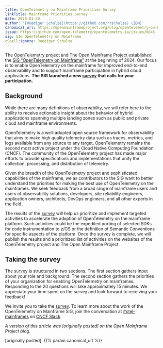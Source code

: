 ```yaml
---
title: OpenTelemetry on Mainframe Priorities Survey
linkTitle: Mainframe Priorities Survey
date: 2025-01-30
author: '[Ruediger Schulze](https://github.com/rrschulze) (IBM)'
canonical_url: https://openmainframeproject.org/blog/opentelemetry-on-mainframe-priorities-survey/
issue: https://github.com/open-telemetry/opentelemetry.io/issues/6045
sig: SIG OpenTelemetry on Mainframe
cSpell:ignore: Ruediger Schulze
---
```


The [OpenTelemetry](/) project and
[The Open Mainframe Project](https://openmainframeproject.org/) established the
[SIG “OpenTelemetry on Mainframe”](https://github.com/open-telemetry/sig-mainframe)
at the beginning of 2024. Our focus is to enable OpenTelemetry on the mainframe
for improved end-to-end observability and to support mainframe participation in
hybrid cloud applications. **The SIG launched a new [survey] that calls for your
participation.**

## Background

While there are many definitions of observability, we will refer here to the
ability to receive actionable insight about the behavior of hybrid applications
spanning multiple landing zones such as public and private cloud and mainframe
environments.

OpenTelemetry is a well-adopted open source framework for observability that
aims to make high quality telemetry data such as traces, metrics, and logs
available from any source to any target. OpenTelemetry remains the second most
active project under the Cloud Native Computing Foundation (CNCF). The community
of the OpenTelemetry project has made major efforts to provide specifications
and implementations that unify the collection, processing, and distribution of
telemetry.

Given the breadth of the OpenTelemetry project and sophisticated capabilities of
the mainframe, we as contributors to the SIG want to better understand the
priorities for making the best use of OpenTelemetry on the mainframes. We seek
feedback from a broad range of mainframe users and users of observability
solutions, developers, site reliability engineers, application owners,
architects, DevOps engineers, and all other experts in the field.

The results of the [survey] will help us prioritize and implement targeted
activities to accelerate the adoption of OpenTelemetry on the mainframe
platform. Such activities could be the expedited porting of selected SDKs for
code instrumentation to z/OS or the definition of Semantic Conventions for
specific aspects of the platform. Once the survey is complete, we will publish
the results and a prioritized list of activities on the websites of the
OpenTelemetry project and The Open Mainframe Project.

## Taking the survey

The [survey] is structured in two sections. The first section gathers input
about your role and background. The second section gathers the priorities of
your organization for enabling OpenTelemetry on mainframes. Responding to the 20
questions will take approximately 15 minutes. We appreciate your time spent on
the survey and look forward to receiving your feedback!

We invite you to take the [survey]. To learn more about the work of the
OpenTelemetry on Mainframe SIG, join the conversation at
[#otel-mainframes](https://cloud-native.slack.com/archives/C05PXDFTCPJ) on
[CNCF Slack](https://slack.cncf.io/).

_A version of this article was [originally posted] on the Open Mainframe Project
blog._

[originally posted]: {{% param canonical_url %}}

[survey]: https://www.surveymonkey.com/r/HGTD2KJ
